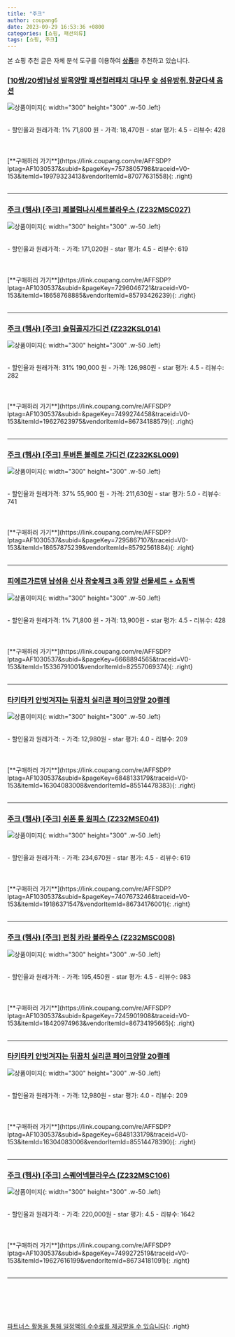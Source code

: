 ```yaml
---
title: "주크"
author: coupang6
date: 2023-09-29 16:53:36 +0800
categories: [쇼핑, 패션의류]
tags: [쇼핑, 주크]
---
```


본 쇼핑 추천 글은 자체 분석 도구를 이용하여 [**상품**](https://link.coupang.com/a/bao1ui)을 추천하고 있습니다.

### [[10쌍/20쌍]남성 발목양말 패션컬러패치 대나무 숯 섬유방취.항균다색 옵션](https://link.coupang.com/re/AFFSDP?lptag=AF1030537&subid=&pageKey=7573805798&traceid=V0-153&itemId=19979323413&vendorItemId=87077631558)

![상품이미지](https://thumbnail8.coupangcdn.com/thumbnails/remote/230x230ex/image/vendor_inventory/02f3/b483dab73d043d8033dc7470bbb8bec633754d40cbe54e133b546385e4c3.png){: width="300" height="300" .w-50 .left}


<br>
- 할인율과 원래가격: 1%  71,800   원
- 가격: 18,470원
- star 평가: 4.5
- 리뷰수: 428
<br>
<br>
<br>
<br>
[**구매하러 가기**](https://link.coupang.com/re/AFFSDP?lptag=AF1030537&subid=&pageKey=7573805798&traceid=V0-153&itemId=19979323413&vendorItemId=87077631558){: .right}
<br>
<br>

---

### [주크 (행사) [주크] 페블럼나시세트블라우스 (Z232MSC027)](https://link.coupang.com/re/AFFSDP?lptag=AF1030537&subid=&pageKey=7296046721&traceid=V0-153&itemId=18658768885&vendorItemId=85793426239)

![상품이미지](https://thumbnail6.coupangcdn.com/thumbnails/remote/230x230ex/image/vendor_inventory/39d9/ca0874942dd22d5d9703edee98d18d59987848174ec5f9fdb3cabb1693fd.jpg){: width="300" height="300" .w-50 .left}


<br>
- 할인율과 원래가격: 
- 가격: 171,020원
- star 평가: 4.5
- 리뷰수: 619
<br>
<br>
<br>
<br>
[**구매하러 가기**](https://link.coupang.com/re/AFFSDP?lptag=AF1030537&subid=&pageKey=7296046721&traceid=V0-153&itemId=18658768885&vendorItemId=85793426239){: .right}
<br>
<br>

---

### [주크 (행사) [주크] 슬림골지가디건 (Z232KSL014)](https://link.coupang.com/re/AFFSDP?lptag=AF1030537&subid=&pageKey=7499274458&traceid=V0-153&itemId=19627623975&vendorItemId=86734188579)

![상품이미지](https://thumbnail8.coupangcdn.com/thumbnails/remote/230x230ex/image/vendor_inventory/d118/15084b72b6b95b17fa226a243085961e68a1fbce543723ac9b6437e2652b.jpg){: width="300" height="300" .w-50 .left}


<br>
- 할인율과 원래가격: 31%  190,000   원
- 가격: 126,980원
- star 평가: 4.5
- 리뷰수: 282
<br>
<br>
<br>
<br>
[**구매하러 가기**](https://link.coupang.com/re/AFFSDP?lptag=AF1030537&subid=&pageKey=7499274458&traceid=V0-153&itemId=19627623975&vendorItemId=86734188579){: .right}
<br>
<br>

---

### [주크 (행사) [주크] 투버튼 볼레로 가디건 (Z232KSL009)](https://link.coupang.com/re/AFFSDP?lptag=AF1030537&subid=&pageKey=7295867107&traceid=V0-153&itemId=18657875239&vendorItemId=85792561884)

![상품이미지](https://thumbnail6.coupangcdn.com/thumbnails/remote/230x230ex/image/vendor_inventory/2127/55caedec3f86269540b438a3278c0e17967e5bfc0d533e5cbe4aa76afe48.jpg){: width="300" height="300" .w-50 .left}


<br>
- 할인율과 원래가격: 37%  55,900   원
- 가격: 211,630원
- star 평가: 5.0
- 리뷰수: 741
<br>
<br>
<br>
<br>
[**구매하러 가기**](https://link.coupang.com/re/AFFSDP?lptag=AF1030537&subid=&pageKey=7295867107&traceid=V0-153&itemId=18657875239&vendorItemId=85792561884){: .right}
<br>
<br>

---

### [피에르가르뎅 남성용 신사 참숯체크 3족 양말 선물세트 + 쇼핑백](https://link.coupang.com/re/AFFSDP?lptag=AF1030537&subid=&pageKey=6668894565&traceid=V0-153&itemId=15336791001&vendorItemId=82557069374)

![상품이미지](https://thumbnail6.coupangcdn.com/thumbnails/remote/230x230ex/image/retail/images/5365605051375236-9e04228f-d0b8-469e-8a5a-f6ce9953f41f.jpg){: width="300" height="300" .w-50 .left}


<br>
- 할인율과 원래가격: 1%  71,800   원
- 가격: 13,900원
- star 평가: 4.5
- 리뷰수: 428
<br>
<br>
<br>
<br>
[**구매하러 가기**](https://link.coupang.com/re/AFFSDP?lptag=AF1030537&subid=&pageKey=6668894565&traceid=V0-153&itemId=15336791001&vendorItemId=82557069374){: .right}
<br>
<br>

---

### [타키타키 안벗겨지는 뒤꿈치 실리콘 페이크양말 20켤레](https://link.coupang.com/re/AFFSDP?lptag=AF1030537&subid=&pageKey=6848133179&traceid=V0-153&itemId=16304083008&vendorItemId=85514478383)

![상품이미지](https://thumbnail8.coupangcdn.com/thumbnails/remote/230x230ex/image/vendor_inventory/c9c4/349b3ddac0976cda46f7e4aefaabbb4bb634ae07fd6045d8044e9aecbed7.jpg){: width="300" height="300" .w-50 .left}


<br>
- 할인율과 원래가격: 
- 가격: 12,980원
- star 평가: 4.0
- 리뷰수: 209
<br>
<br>
<br>
<br>
[**구매하러 가기**](https://link.coupang.com/re/AFFSDP?lptag=AF1030537&subid=&pageKey=6848133179&traceid=V0-153&itemId=16304083008&vendorItemId=85514478383){: .right}
<br>
<br>

---

### [주크 (행사) [주크] 쉬폰 롱 원피스 (Z232MSE041)](https://link.coupang.com/re/AFFSDP?lptag=AF1030537&subid=&pageKey=7407673246&traceid=V0-153&itemId=19186371547&vendorItemId=86734176001)

![상품이미지](https://thumbnail10.coupangcdn.com/thumbnails/remote/230x230ex/image/vendor_inventory/3f16/fd9754da1cc7fce64477ca22645d1b13035752567a3d73fc2c7c966d1cbc.jpg){: width="300" height="300" .w-50 .left}


<br>
- 할인율과 원래가격: 
- 가격: 234,670원
- star 평가: 4.5
- 리뷰수: 619
<br>
<br>
<br>
<br>
[**구매하러 가기**](https://link.coupang.com/re/AFFSDP?lptag=AF1030537&subid=&pageKey=7407673246&traceid=V0-153&itemId=19186371547&vendorItemId=86734176001){: .right}
<br>
<br>

---

### [주크 (행사) [주크] 펀칭 카라 블라우스 (Z232MSC008)](https://link.coupang.com/re/AFFSDP?lptag=AF1030537&subid=&pageKey=7245901908&traceid=V0-153&itemId=18420974963&vendorItemId=86734195665)

![상품이미지](https://thumbnail7.coupangcdn.com/thumbnails/remote/230x230ex/image/vendor_inventory/3309/3d7dc0af0eeff688997885a0fc6c7ac5c356b5123bd7ad4aa12fb82434b3.jpg){: width="300" height="300" .w-50 .left}


<br>
- 할인율과 원래가격: 
- 가격: 195,450원
- star 평가: 4.5
- 리뷰수: 983
<br>
<br>
<br>
<br>
[**구매하러 가기**](https://link.coupang.com/re/AFFSDP?lptag=AF1030537&subid=&pageKey=7245901908&traceid=V0-153&itemId=18420974963&vendorItemId=86734195665){: .right}
<br>
<br>

---

### [타키타키 안벗겨지는 뒤꿈치 실리콘 페이크양말 20켤레](https://link.coupang.com/re/AFFSDP?lptag=AF1030537&subid=&pageKey=6848133179&traceid=V0-153&itemId=16304083006&vendorItemId=85514478390)

![상품이미지](https://thumbnail7.coupangcdn.com/thumbnails/remote/230x230ex/image/vendor_inventory/696f/665d3921ea331022bbf5c569cbb6d129c0fedfbc5e78b3b944cd240ad229.jpg){: width="300" height="300" .w-50 .left}


<br>
- 할인율과 원래가격: 
- 가격: 12,980원
- star 평가: 4.0
- 리뷰수: 209
<br>
<br>
<br>
<br>
[**구매하러 가기**](https://link.coupang.com/re/AFFSDP?lptag=AF1030537&subid=&pageKey=6848133179&traceid=V0-153&itemId=16304083006&vendorItemId=85514478390){: .right}
<br>
<br>

---

### [주크 (행사) [주크] 스퀘어넥블라우스 (Z232MSC106)](https://link.coupang.com/re/AFFSDP?lptag=AF1030537&subid=&pageKey=7499272519&traceid=V0-153&itemId=19627616199&vendorItemId=86734181091)

![상품이미지](https://thumbnail8.coupangcdn.com/thumbnails/remote/230x230ex/image/vendor_inventory/b5dc/64a95cf1339398e1dee8c31623c0a68ca073724676c2e201947a21a61ef5.jpg){: width="300" height="300" .w-50 .left}


<br>
- 할인율과 원래가격: 
- 가격: 220,000원
- star 평가: 4.5
- 리뷰수: 1642
<br>
<br>
<br>
<br>
[**구매하러 가기**](https://link.coupang.com/re/AFFSDP?lptag=AF1030537&subid=&pageKey=7499272519&traceid=V0-153&itemId=19627616199&vendorItemId=86734181091){: .right}
<br>
<br>

---
<br><br><br><br><br> [파트너스 활동을 통해 일정액의 수수료를 제공받을 수 있습니다](https://link.coupang.com/a/bao1ui){: .right}